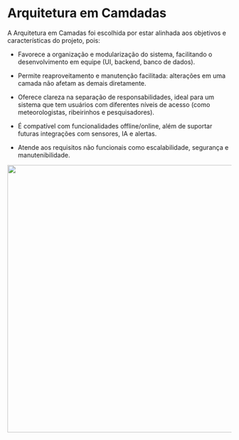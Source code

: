 # Arquitetura em Camdadas

A Arquitetura em Camadas foi escolhida por estar alinhada aos objetivos e características do projeto, pois:

- Favorece a organização e modularização do sistema, facilitando o desenvolvimento em equipe (UI, backend, banco de dados).

- Permite reaproveitamento e manutenção facilitada: alterações em uma camada não afetam as demais diretamente.

- Oferece clareza na separação de responsabilidades, ideal para um sistema que tem usuários com diferentes níveis de acesso (como meteorologistas, ribeirinhos e pesquisadores).

- É compatível com funcionalidades offline/online, além de suportar futuras integrações com sensores, IA e alertas.

- Atende aos requisitos não funcionais como escalabilidade, segurança e manutenibilidade.

<img src="https://github.com/user-attachments/assets/f0c990a3-f4cf-4d7f-952c-a195319843f8" width="600">

